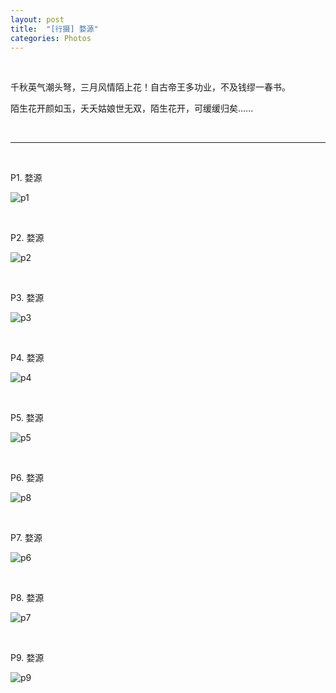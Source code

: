 ```yaml
---
layout: post
title:  "[行摄] 婺源"
categories: Photos
---
```


&nbsp;

千秋英气潮头弩，三月风情陌上花！自古帝王多功业，不及钱缪一春书。

陌生花开颜如玉，夭夭姑娘世无双，陌生花开，可缓缓归矣......



&nbsp;

-------------

&nbsp;
&nbsp;

P1. 婺源

![p1](http://7xp2eu.com1.z0.glb.clouddn.com/jxwyP1.JPG?imageView2/1/w/800/h/533/q/100)

&nbsp;
&nbsp;

P2. 婺源

![p2](http://7xp2eu.com1.z0.glb.clouddn.com/jxwyP2.JPG?imageView2/1/w/800/h/533/q/100)

&nbsp;
&nbsp;

P3. 婺源

![p3](http://7xp2eu.com1.z0.glb.clouddn.com/jxwyP3.JPG?imageView2/1/w/800/h/533/q/100)

&nbsp;
&nbsp;

P4. 婺源

![p4](http://7xp2eu.com1.z0.glb.clouddn.com/jxwyP4.JPG?imageView2/1/w/800/h/533/q/100)

&nbsp;
&nbsp;

P5. 婺源 

![p5](http://7xp2eu.com1.z0.glb.clouddn.com/jxwyP5.JPG?imageView2/1/w/800/h/533/q/100)

&nbsp;
&nbsp;

P6. 婺源

![p8](http://7xp2eu.com1.z0.glb.clouddn.com/jxwyP9.JPG?imageView2/1/w/800/h/533/q/100)

&nbsp;
&nbsp;

P7. 婺源 

![p6](http://7xp2eu.com1.z0.glb.clouddn.com/jxwyP6.JPG?imageView2/1/w/800/h/1200/q/100)

&nbsp;
&nbsp;

P8. 婺源

![p7](http://7xp2eu.com1.z0.glb.clouddn.com/jxwyP7.JPG?imageView2/1/w/800/h/1200/q/100)

&nbsp;
&nbsp;

P9. 婺源

![p9](http://7xp2eu.com1.z0.glb.clouddn.com/jxwyP8.JPG?imageView2/1/w/800/h/533/q/100)
